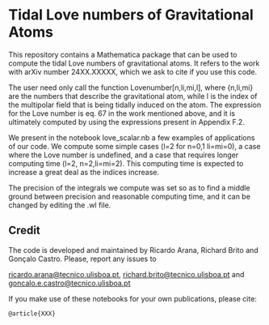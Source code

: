 # Tidal Love numbers of Gravitational Atoms
This repository contains a Mathematica package that can be used to compute the tidal Love numbers of gravitational atoms. It refers to the work with arXiv number 24XX.XXXXX, which we ask to cite if you use this code.

The user need only call the function Lovenumber[n,li,mi,l], where {n,li,mi} are the numbers that describe the gravitational atom, while l is the index of the multipolar field that is being tidally induced on the atom. The expression for the Love number is eq. 67 in the work mentioned above, and it is ultimately computed by using the expressions present in Appendix F.2.

We present in the notebook love_scalar.nb a few examples of applications of our code. We compute some simple cases (l=2 for n=0,1 li=mi=0), a case where the Love number is undefined, and a case that requires longer computing time (l=2, n=2,li=mi=2). This computing time is expected to increase a great deal as the indices increase.

The precision of the integrals we compute was set so as to find a middle ground between precision and reasonable computing time, and it can be changed by editing the .wl file.

## Credit

The code is developed and maintained by Ricardo Arana, Richard Brito and Gonçalo Castro. Please, report any issues to

ricardo.arana@tecnico.ulisboa.pt, richard.brito@tecnico.ulisboa.pt and goncalo.e.castro@tecnico.ulisboa.pt

If you make use of these notebooks for your own publications, please cite:
```
@article{XXX}
